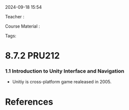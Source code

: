 
2024-09-18 15:54

Teacher : 

Course Material : 

Tags:


# 8.7.2 PRU212


### 1.1 Introduction to Unity Interface and Navigation
   - Unitiy is cross-platform game realeased in 2005.

# References





